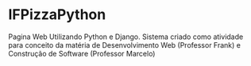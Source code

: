 # IFPizzaPython
Pagina Web Utilizando Python e Django. Sistema criado como atividade para conceito da matéria de Desenvolvimento Web (Professor Frank) e Construção de Software (Professor Marcelo)
